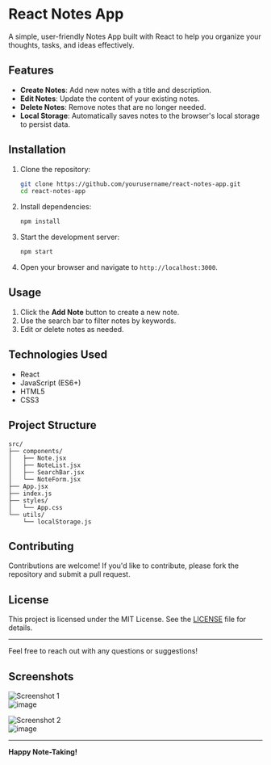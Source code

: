 # React Notes App

A simple, user-friendly Notes App built with React to help you organize your thoughts, tasks, and ideas effectively.

## Features

- **Create Notes**: Add new notes with a title and description.
- **Edit Notes**: Update the content of your existing notes.
- **Delete Notes**: Remove notes that are no longer needed.
- **Local Storage**: Automatically saves notes to the browser's local storage to persist data.

## Installation

1. Clone the repository:

   ```bash
   git clone https://github.com/yourusername/react-notes-app.git
   cd react-notes-app
   ```

2. Install dependencies:

   ```bash
   npm install
   ```

3. Start the development server:

   ```bash
   npm start
   ```

4. Open your browser and navigate to `http://localhost:3000`.

## Usage

1. Click the **Add Note** button to create a new note.
2. Use the search bar to filter notes by keywords.
3. Edit or delete notes as needed.

## Technologies Used

- React
- JavaScript (ES6+)
- HTML5
- CSS3

## Project Structure

```plaintext
src/
├── components/
│   ├── Note.jsx
│   ├── NoteList.jsx
│   ├── SearchBar.jsx
│   └── NoteForm.jsx
├── App.jsx
├── index.js
├── styles/
│   └── App.css
└── utils/
    └── localStorage.js
```

## Contributing

Contributions are welcome! If you'd like to contribute, please fork the repository and submit a pull request.

## License

This project is licensed under the MIT License. See the [LICENSE](LICENSE) file for details.

---

Feel free to reach out with any questions or suggestions!

## Screenshots

![Screenshot 1](#)  
![image](https://github.com/user-attachments/assets/61a1adf9-bbbb-40bf-8575-577fc07498bb)


![Screenshot 2](#)  
![image](https://github.com/user-attachments/assets/d631ac48-9377-459f-b5c2-465336731120)


---

**Happy Note-Taking!**
